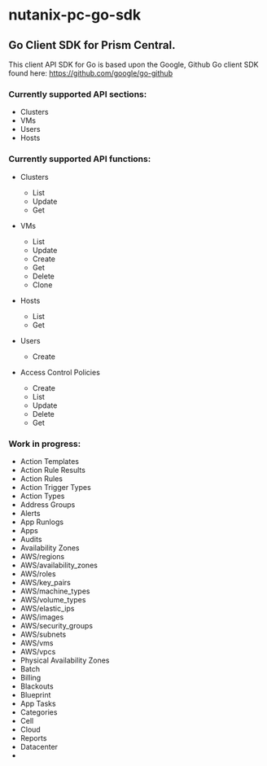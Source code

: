 # nutanix-pc-go-sdk

## Go Client SDK for Prism Central.

This client API SDK for Go is based upon the Google, Github Go client SDK found here: https://github.com/google/go-github

### Currently supported API sections:

- Clusters
- VMs
- Users
- Hosts

### Currently supported API functions:

- Clusters

  - List
  - Update
  - Get

- VMs

  - List
  - Update
  - Create
  - Get
  - Delete
  - Clone

- Hosts

  - List
  - Get

- Users

  - Create

- Access Control Policies
  - Create
  - List
  - Update
  - Delete
  - Get

### Work in progress:

- Action Templates
- Action Rule Results
- Action Rules
- Action Trigger Types
- Action Types
- Address Groups
- Alerts
- App Runlogs
- Apps
- Audits
- Availability Zones
- AWS/regions
- AWS/availability_zones
- AWS/roles
- AWS/key_pairs
- AWS/machine_types
- AWS/volume_types
- AWS/elastic_ips
- AWS/images
- AWS/security_groups
- AWS/subnets
- AWS/vms
- AWS/vpcs
- Physical Availability Zones
- Batch
- Billing
- Blackouts
- Blueprint
- App Tasks
- Categories
- Cell
- Cloud
- Reports
- Datacenter
-
